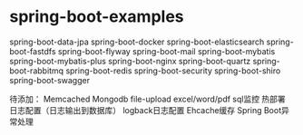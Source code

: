 # spring-boot-examples
spring-boot-data-jpa
spring-boot-docker
spring-boot-elasticsearch
spring-boot-fastdfs
spring-boot-flyway
spring-boot-mail
spring-boot-mybatis
spring-boot-mybatis-plus
spring-boot-nginx
spring-boot-quartz
spring-boot-rabbitmq
spring-boot-redis
spring-boot-security
spring-boot-shiro
spring-boot-swagger

待添加：
Memcached
Mongodb
file-upload
excel/word/pdf
sql监控
热部署
日志配置（日志输出到数据库）
logback日志配置
Ehcache缓存
Spring Boot异常处理